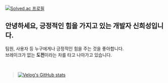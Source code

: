
[![Solved.ac
프로필](http://mazassumnida.wtf/api/mini/generate_badge?boj=huiseong2785)](https://github.com/huise0ng)


## 안녕하세요, 긍정적인 힘을 가지고 있는 개발자 신희성입니다. 

팀원, 사용자 등 누구에게나 긍정적인 힘을 주는 것을 좋아합니다.<br>
브레이크가 없는 <b>도전</b>이라는 차를 타고 나아가고 있습니다.


    
<br>

> [![Velog's GitHub stats](https://velog-readme-stats.vercel.app/api?name=huise0ng)](https://velog.io/@huise0ng)




